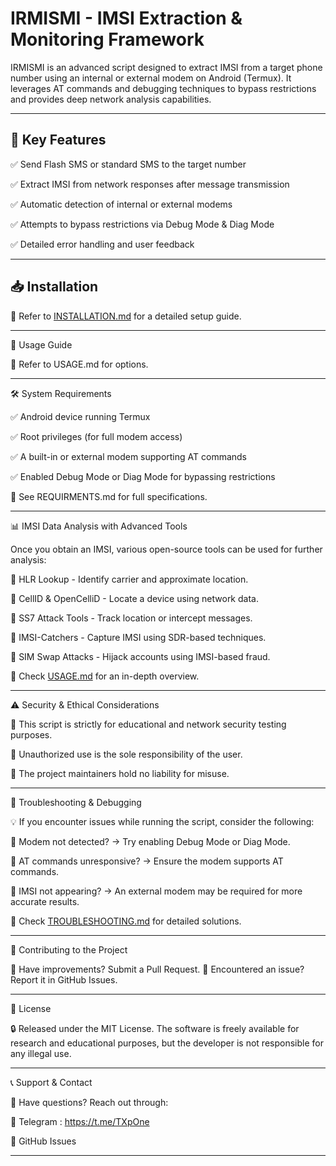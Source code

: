 # IRMISMI - IMSI Extraction & Monitoring Framework  

IRMISMI is an advanced script designed to extract IMSI from a target phone number using an internal or external modem on Android (Termux). It leverages AT commands and debugging techniques to bypass restrictions and provides deep network analysis capabilities.  

---

## 📌 Key Features  

✅ Send Flash SMS or standard SMS to the target number  

✅ Extract IMSI from network responses after message transmission  

✅ Automatic detection of internal or external modems  

✅ Attempts to bypass restrictions via Debug Mode & Diag Mode  

✅ Detailed error handling and user feedback  

---

## 📥 Installation  


📖 Refer to [INSTALLATION.md](https://github.com/TX-One/IRMISMI/blob/main/INSTALLATION.md) for a detailed setup guide.


---

🚀 Usage Guide

📖 Refer to USAGE.md for options.


---

🛠 System Requirements

✅ Android device running Termux

✅ Root privileges (for full modem access)

✅ A built-in or external modem supporting AT commands

✅ Enabled Debug Mode or Diag Mode for bypassing restrictions

📖 See REQUIRMENTS.md for full specifications.


---

📊 IMSI Data Analysis with Advanced Tools

Once you obtain an IMSI, various open-source tools can be used for further analysis:

🔹 HLR Lookup - Identify carrier and approximate location.

🔹 CellID & OpenCelliD - Locate a device using network data.

🔹 SS7 Attack Tools - Track location or intercept messages.

🔹 IMSI-Catchers - Capture IMSI using SDR-based techniques.

🔹 SIM Swap Attacks - Hijack accounts using IMSI-based fraud.

📖 Check [USAGE.md](https://github.com/TX-One/IRMISMI/blob/main/USAGE.md) for an in-depth overview.


---

⚠️ Security & Ethical Considerations

🔴 This script is strictly for educational and network security testing purposes.

🔴 Unauthorized use is the sole responsibility of the user.

🔴 The project maintainers hold no liability for misuse.


---

🎯 Troubleshooting & Debugging

💡 If you encounter issues while running the script, consider the following:

🔹 Modem not detected? → Try enabling Debug Mode or Diag Mode.

🔹 AT commands unresponsive? → Ensure the modem supports AT commands.

🔹 IMSI not appearing? → An external modem may be required for more accurate results.

📖 Check [TROUBLESHOOTING.md](https://github.com/TX-One/IRMISMI/blob/main/TROUBLESHOOTING.md) for detailed solutions.


---

🤝 Contributing to the Project

🔹 Have improvements? Submit a Pull Request.
🔹 Encountered an issue? Report it in GitHub Issues.


---

📜 License

🔒 Released under the MIT License. The software is freely available for research and educational purposes, but the developer is not responsible for any illegal use.


---

📞 Support & Contact

📢 Have questions? Reach out through:

🔹 Telegram : https://t.me/TXpOne

🔹 GitHub Issues

---
